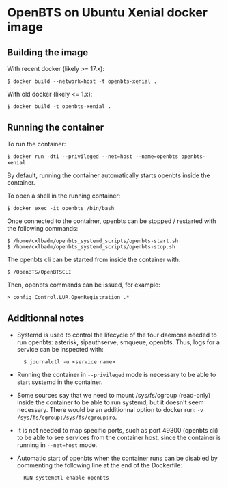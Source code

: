 OpenBTS on Ubuntu Xenial docker image
=====================================

Building the image
------------------

With recent docker (likely >= 17.x):

    $ docker build --network=host -t openbts-xenial .

With old docker (likely <= 1.x):

    $ docker build -t openbts-xenial .

Running the container
---------------------

To run the container:

    $ docker run -dti --privileged --net=host --name=openbts openbts-xenial

By default, running the container automatically starts openbts inside
the container.

To open a shell in the running container:

    $ docker exec -it openbts /bin/bash

Once connected to the container, openbts can be stopped / restarted
with the following commands:

    $ /home/cxlbadm/openbts_systemd_scripts/openbts-start.sh
    $ /home/cxlbadm/openbts_systemd_scripts/openbts-stop.sh

The openbts cli can be started from inside the container with:

    $ /OpenBTS/OpenBTSCLI

Then, openbts commands can be issued, for example:

    > config Control.LUR.OpenRegistration .*

Additionnal notes
-----------------

- Systemd is used to control the lifecycle of the four daemons needed
  to run openbts: asterisk, sipauthserve, smqueue, openbts. Thus, logs
  for a service can be inspected with:

        $ journalctl -u <service name>

- Running the container in `--privileged` mode is necessary to be able
  to start systemd in the container.

- Some sources say that we need to mount /sys/fs/cgroup (read-only)
  inside the container to be able to run systemd, but it doesn't seem
  necessary. There would be an additionnal option to docker run: `-v
  /sys/fs/cgroup:/sys/fs/cgroup:ro`.

- It is not needed to map specific ports, such as port 49300 (openbts
  cli) to be able to see services from the container host, since the
  container is running in `--net=host` mode.

- Automatic start of openbts when the container runs can be disabled
  by commenting the following line at the end of the Dockerfile:

        RUN systemctl enable openbts
